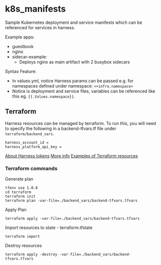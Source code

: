 # k8s_manifests

Sample Kubernetes deployment and service manifests which can be referenced for services in harness. 

Example apps:

- guestbook
- nginx
- sidecar-example:
    - Deploys nginx as main artifact with 2 busybox sidecars

Syntax Feature:

- In values.yml, notice Harness params can be passed e.g. for namespaces defined under namespace: `<+infra.namespace>`
- Notice is deployment and service files, variables can be referenced like this eg. `{{.Values.namespace}}`.

## Terraform

Harness resources can be managed by terraform. To run this, you will need to specify the following in a backend-tfvars.tf file under `terraform/backend_vars`. 

```
harness_account_id =
harness_platform_api_key =

```

[About Harness tokens](https://developer.harness.io/docs/platform/user-management/add-and-manage-api-keys/)
[More info](https://developer.harness.io/docs/platform/resource-development/terraform/harness-terraform-provider/)
[Examples of Terraform resources](https://developer.harness.io/docs/platform/resource-development/terraform/harness-terraform-provider/)

### Terraform commands

Generate plan
```
tfenv use 1.0.8
cd terraform
terraform init
terraform plan -var-file=./backend_vars/backend-tfvars.tfvars

```

Apply Plan

`terraform apply -var-file=./backend_vars/backend-tfvars.tfvars`

Import resources to state - terraform.tfstate

`terraform import`

Destroy resources

`terraform apply -destroy -var-file=./backend_vars/backend-tfvars.tfvars`
